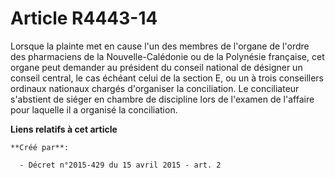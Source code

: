 # Article R4443-14

Lorsque la plainte met en cause l'un des membres de l'organe de l'ordre des pharmaciens de la Nouvelle-Calédonie ou de la
Polynésie française, cet organe peut demander au président du conseil national de désigner un conseil central, le cas échéant
celui de la section E, ou un à trois conseillers ordinaux nationaux chargés d'organiser la conciliation. Le conciliateur
s'abstient de siéger en chambre de discipline lors de l'examen de l'affaire pour laquelle il a organisé la conciliation.

**Liens relatifs à cet article**

	**Créé par**:

	  - Décret n°2015-429 du 15 avril 2015 - art. 2
